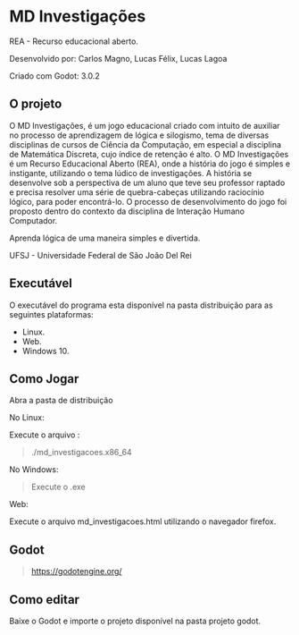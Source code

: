 # MD Investigações

REA - Recurso educacional aberto.

Desenvolvido por: Carlos Magno, Lucas Félix, Lucas Lagoa

Criado com Godot: 3.0.2
## O projeto

O MD Investigações, é um jogo educacional criado com intuito de auxiliar no processo de aprendizagem de lógica e silogismo, tema de diversas disciplinas de cursos de Ciência da Computação, em especial a disciplina de Matemática Discreta, cujo índice de retenção é alto. O MD Investigações é um Recurso Educacional Aberto (REA), onde a história do jogo é simples e instigante, utilizando o tema lúdico de investigações. A história se desenvolve sob a perspectiva de um aluno que teve seu professor raptado e precisa resolver uma série de quebra-cabeças utilizando raciocínio lógico, para poder encontrá-lo. O processo de desenvolvimento do jogo foi proposto dentro do contexto da disciplina de Interação Humano Computador.  



Aprenda lógica de uma maneira simples e divertida.

UFSJ - Universidade Federal de São João Del Rei
## Executável

O executável do programa esta disponível na pasta distribuição para as seguintes plataformas:

* Linux.
* Web.
* Windows 10.

## Como Jogar
Abra a pasta de distribuição

No Linux:

Execute o arquivo :
> ./md_investigacoes.x86_64

No Windows:

> Execute o .exe

Web:

Execute o arquivo md_investigacoes.html utilizando o navegador firefox.

## Godot

> https://godotengine.org/

## Como editar

Baixe o Godot e importe o projeto disponível na pasta projeto godot.
